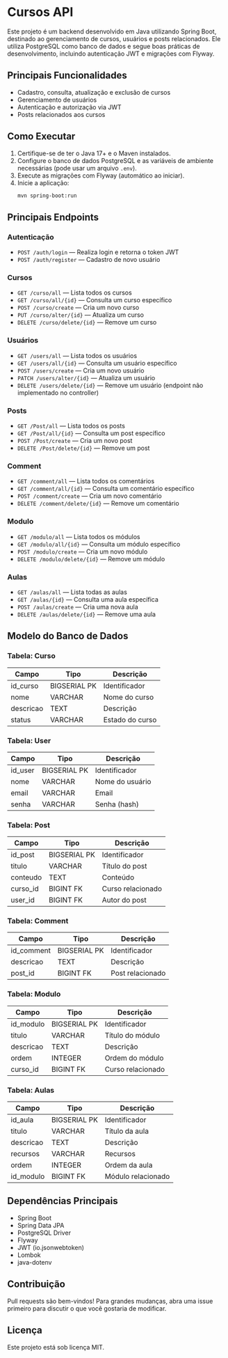 # Cursos API

Este projeto é um backend desenvolvido em Java utilizando Spring Boot, destinado ao gerenciamento de cursos, usuários e posts relacionados. Ele utiliza PostgreSQL como banco de dados e segue boas práticas de desenvolvimento, incluindo autenticação JWT e migrações com Flyway.

## Principais Funcionalidades
- Cadastro, consulta, atualização e exclusão de cursos
- Gerenciamento de usuários
- Autenticação e autorização via JWT
- Posts relacionados aos cursos

## Como Executar
1. Certifique-se de ter o Java 17+ e o Maven instalados.
2. Configure o banco de dados PostgreSQL e as variáveis de ambiente necessárias (pode usar um arquivo `.env`).
3. Execute as migrações com Flyway (automático ao iniciar).
4. Inicie a aplicação:
   ```bash
   mvn spring-boot:run
   ```

## Principais Endpoints

### Autenticação
- `POST /auth/login` — Realiza login e retorna o token JWT
- `POST /auth/register` — Cadastro de novo usuário

### Cursos
- `GET /curso/all` — Lista todos os cursos
- `GET /curso/all/{id}` — Consulta um curso específico
- `POST /curso/create` — Cria um novo curso
- `PUT /curso/alter/{id}` — Atualiza um curso
- `DELETE /curso/delete/{id}` — Remove um curso

### Usuários
- `GET /users/all` — Lista todos os usuários
- `GET /users/all/{id}` — Consulta um usuário específico
- `POST /users/create` — Cria um novo usuário
- `PATCH /users/alter/{id}` — Atualiza um usuário
- `DELETE /users/delete/{id}` — Remove um usuário (endpoint não implementado no controller)

### Posts
- `GET /Post/all` — Lista todos os posts
- `GET /Post/all/{id}` — Consulta um post específico
- `POST /Post/create` — Cria um novo post
- `DELETE /Post/delete/{id}` — Remove um post

### Comment
- `GET /comment/all` — Lista todos os comentários
- `GET /comment/all/{id}` — Consulta um comentário específico
- `POST /comment/create` — Cria um novo comentário
- `DELETE /comment/delete/{id}` — Remove um comentário

### Modulo
- `GET /modulo/all` — Lista todos os módulos
- `GET /modulo/all/{id}` — Consulta um módulo específico
- `POST /modulo/create` — Cria um novo módulo
- `DELETE /modulo/delete/{id}` — Remove um módulo

### Aulas
- `GET /aulas/all` — Lista todas as aulas
- `GET /aulas/{id}` — Consulta uma aula específica
- `POST /aulas/create` — Cria uma nova aula
- `DELETE /aulas/delete/{id}` — Remove uma aula

## Modelo do Banco de Dados

### Tabela: Curso
| Campo        | Tipo         | Descrição         |
|--------------|--------------|-------------------|
| id_curso     | BIGSERIAL PK | Identificador     |
| nome         | VARCHAR      | Nome do curso     |
| descricao    | TEXT         | Descrição         |
| status       | VARCHAR      | Estado do curso   |

### Tabela: User
| Campo        | Tipo         | Descrição         |
|--------------|--------------|-------------------|
| id_user      | BIGSERIAL PK | Identificador     |
| nome         | VARCHAR      | Nome do usuário   |
| email        | VARCHAR      | Email             |
| senha        | VARCHAR      | Senha (hash)      |

### Tabela: Post
| Campo        | Tipo         | Descrição         |
|--------------|--------------|-------------------|
| id_post      | BIGSERIAL PK | Identificador     |
| titulo       | VARCHAR      | Título do post    |
| conteudo     | TEXT         | Conteúdo          |
| curso_id     | BIGINT FK    | Curso relacionado |
| user_id      | BIGINT FK    | Autor do post     |

### Tabela: Comment
| Campo        | Tipo         | Descrição         |
|--------------|--------------|-------------------|
| id_comment   | BIGSERIAL PK | Identificador     |
| descricao    | TEXT         | Descrição         |
| post_id      | BIGINT FK    | Post relacionado  |

### Tabela: Modulo
| Campo        | Tipo         | Descrição         |
|--------------|--------------|-------------------|
| id_modulo    | BIGSERIAL PK | Identificador     |
| titulo       | VARCHAR      | Título do módulo  |
| descricao    | TEXT         | Descrição         |
| ordem        | INTEGER      | Ordem do módulo   |
| curso_id     | BIGINT FK    | Curso relacionado |

### Tabela: Aulas
| Campo        | Tipo         | Descrição         |
|--------------|--------------|-------------------|
| id_aula      | BIGSERIAL PK | Identificador     |
| titulo       | VARCHAR      | Título da aula    |
| descricao    | TEXT         | Descrição         |
| recursos     | VARCHAR      | Recursos          |
| ordem        | INTEGER      | Ordem da aula     |
| id_modulo    | BIGINT FK    | Módulo relacionado |

## Dependências Principais
- Spring Boot
- Spring Data JPA
- PostgreSQL Driver
- Flyway
- JWT (io.jsonwebtoken)
- Lombok
- java-dotenv

## Contribuição
Pull requests são bem-vindos! Para grandes mudanças, abra uma issue primeiro para discutir o que você gostaria de modificar.

## Licença

Este projeto está sob licença MIT.
